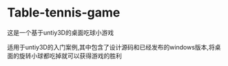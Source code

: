 # Table-tennis-game
这是一个基于untiy3D的桌面吃球小游戏

适用于untiy3D的入门案例,其中包含了设计源码和已经发布的windows版本,将桌面的旋转小球都吃掉就可以获得游戏的胜利
